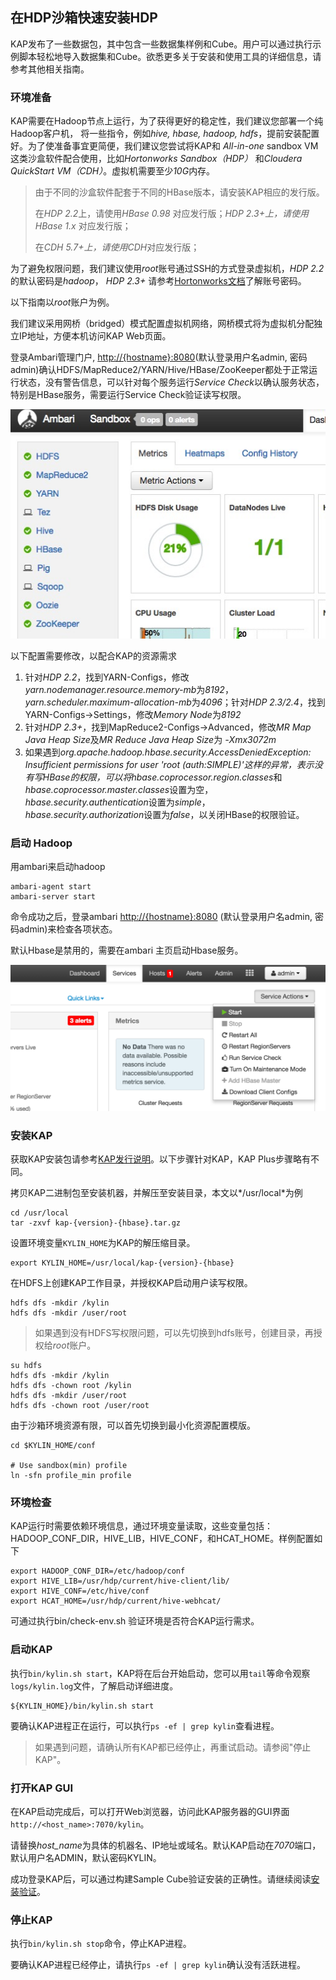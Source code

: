 ## 在HDP沙箱快速安装HDP

KAP发布了一些数据包，其中包含一些数据集样例和Cube。用户可以通过执行示例脚本轻松地导入数据集和Cube。欲悉更多关于安装和使用工具的详细信息，请参考其他相关指南。

### 环境准备

KAP需要在Hadoop节点上运行，为了获得更好的稳定性，我们建议您部署一个纯Hadoop客户机， 将一些指令，例如*hive, hbase, hadoop, hdfs*，提前安装配置好。为了使准备事宜更简便，我们建议您尝试将KAP和 *All-in-one* sandbox VM这类沙盒软件配合使用，比如*Hortonworks Sandbox（HDP）* 和*Cloudera QuickStart VM（CDH）*。虚拟机需要至少*10G*内存。

> 由于不同的沙盒软件配套于不同的HBase版本，请安装KAP相应的发行版。
>
> 在*HDP 2.2*上，请使用*HBase 0.98* 对应发行版；*HDP 2.3+*上，请使用*HBase 1.x* 对应发行版；
>
> 在*CDH 5.7+*上，请使用*CDH*对应发行版；

为了避免权限问题，我们建议使用*root*账号通过SSH的方式登录虚拟机，*HDP 2.2*的默认密码是*hadoop*， *HDP 2.3+* 请参考[Hortonworks文档](http://zh.hortonworks.com/hadoop-tutorial/learning-the-ropes-of-the-hortonworks-sandbox/)了解账号密码。

以下指南以*root*账户为例。

我们建议采用网桥（bridged）模式配置虚拟机网络，网桥模式将为虚拟机分配独立IP地址，方便本机访问KAP Web页面。

登录Ambari管理门户, [http://{hostname}:8080](http://{hostname}:8080)(默认登录用户名admin, 密码admin)确认HDFS/MapReduce2/YARN/Hive/HBase/ZooKeeper都处于正常运行状态，没有警告信息，可以针对每个服务运行*Service Check*以确认服务状态，特别是HBase服务，需要运行Service Check验证读写权限。

![](images/hdp_22_status.jpg)

以下配置需要修改，以配合KAP的资源需求

1. 针对*HDP 2.2*，找到YARN-Configs，修改*yarn.nodemanager.resource.memory-mb*为*8192*，*yarn.scheduler.maximum-allocation-mb*为*4096*；针对*HDP 2.3/2.4*，找到YARN-Configs->Settings，修改*Memory Node*为*8192*
2. 针对*HDP 2.3+*，找到MapReduce2-Configs->Advanced，修改*MR Map Java Heap Size*及*MR Reduce Java Heap Size*为 *-Xmx3072m*
3. 如果遇到*org.apache.hadoop.hbase.security.AccessDeniedException: Insufficient permissions for user 'root (auth:SIMPLE)'*这样的异常，表示没有写HBase的权限，可以将*hbase.coprocessor.region.classes*和*hbase.coprocessor.master.classes*设置为空，*hbase.security.authentication*设置为*simple*，*hbase.security.authorization*设置为*false*，以关闭HBase的权限验证。

### 启动 Hadoop

用ambari来启动hadoop

```shell
ambari-agent start
ambari-server start
```

命令成功之后，登录ambari  [http://{hostname}:8080](http://{hostname}:8080) (默认登录用户名admin, 密码admin)来检查各项状态。

默认Hbase是禁用的，需要在ambari 主页启动Hbase服务。

 ![kap_quickstart_hbase](images/kap_quickstart_hbase.png)

### 安装KAP

获取KAP安装包请参考[KAP发行说明](../release/README.md)。以下步骤针对KAP，KAP Plus步骤略有不同。

拷贝KAP二进制包至安装机器，并解压至安装目录，本文以*/usr/local*为例

```shell
cd /usr/local
tar -zxvf kap-{version}-{hbase}.tar.gz
```

设置环境变量`KYLIN_HOME`为KAP的解压缩目录。

```shell
export KYLIN_HOME=/usr/local/kap-{version}-{hbase}
```

在HDFS上创建KAP工作目录，并授权KAP启动用户读写权限。

```shell
hdfs dfs -mkdir /kylin
hdfs dfs -mkdir /user/root
```

> 如果遇到没有HDFS写权限问题，可以先切换到hdfs账号，创建目录，再授权给*root*账户。
>

```shell
su hdfs
hdfs dfs -mkdir /kylin
hdfs dfs -chown root /kylin
hdfs dfs -mkdir /user/root
hdfs dfs -chown root /user/root
```

由于沙箱环境资源有限，可以首先切换到最小化资源配置模版。

```shell
cd $KYLIN_HOME/conf

# Use sandbox(min) profile
ln -sfn profile_min profile
```

### 环境检查

KAP运行时需要依赖环境信息，通过环境变量读取，这些变量包括：HADOOP_CONF_DIR，HIVE_LIB，HIVE_CONF，和HCAT_HOME。样例配置如下

```shell
export HADOOP_CONF_DIR=/etc/hadoop/conf
export HIVE_LIB=/usr/hdp/current/hive-client/lib/
export HIVE_CONF=/etc/hive/conf
export HCAT_HOME=/usr/hdp/current/hive-webhcat/
```

可通过执行bin/check-env.sh 验证环境是否符合KAP运行需求。

### 启动KAP

执行`bin/kylin.sh start`，KAP将在后台开始启动，您可以用`tail`等命令观察`logs/kylin.log`文件，了解启动详细进度。

```shell
${KYLIN_HOME}/bin/kylin.sh start
```

要确认KAP进程正在运行，可以执行`ps -ef | grep kylin`查看进程。

> 如果遇到问题，请确认所有KAP都已经停止，再重试启动。请参阅"停止KAP"。

### 打开KAP GUI

在KAP启动完成后，可以打开Web浏览器，访问此KAP服务器的GUI界面`http://<host_name>:7070/kylin`。

请替换*host_name*为具体的机器名、IP地址或域名。默认KAP启动在*7070*端口，默认用户名ADMIN，默认密码KYLIN。

成功登录KAP后，可以通过构建Sample Cube验证安装的正确性。请继续阅读[安装验证](install/install_validate.cn.md)。

### 停止KAP

执行`bin/kylin.sh stop`命令，停止KAP进程。

要确认KAP进程已经停止，请执行`ps -ef | grep kylin`确认没有活跃进程。
